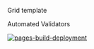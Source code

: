 Grid template

Automated Validators

[![pages-build-deployment](https://github.com/garanzhaM/grit/actions/workflows/pages/pages-build-deployment/badge.svg)](https://github.com/garanzhaM/grit/actions/workflows/pages/pages-build-deployment)
